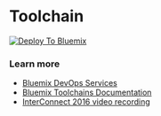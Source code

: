 # Toolchain



  [![Deploy To Bluemix](./.bluemix/create_toolchain_button.png)](https://new-console.ng.bluemix.net/devops/setup/deploy/?repository=https%3A//github.com/strongloop/acme-freight-toolchain.git)


### Learn more

* [Bluemix DevOps Services][bluemix_devops_url]
* [Bluemix Toolchains Documentation][toolchains_overview_url]
* [InterConnect 2016 video recording][toolchains_interconnect_video_url]

<!--Links-->
[bluemix_devops_url]: https://new-console.ng.bluemix.net/devops
[github_controller_url]: https://github.com/strongloop/acme-freight-controller
[github_erp_url]: https://github.com/strongloop/acme-freight-erp
[github_webui_url]: https://github.com/strongloop/acme-freight-webui
[github_recommendation_url]: https://github.com/strongloop/acme-freight-recommendation
[coveralls_url]: https://coveralls.io/
[toolchains_overview_url]: https://new-console.ng.bluemix.net/docs/toolchains/toolchains_overview.html
[toolchains_interconnect_video_url]: https://vimeo.com/156126035/8b04b8878a
